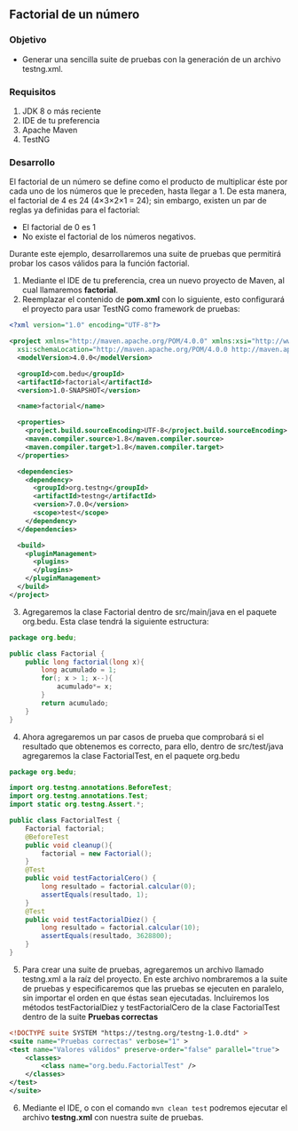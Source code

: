 ## Factorial de un número

### Objetivo
- Generar una sencilla suite de pruebas con la generación de un archivo testng.xml.

### Requisitos
1. JDK 8 o más reciente
2. IDE de tu preferencia
3. Apache Maven
4. TestNG

### Desarrollo
El factorial de un número se define como el producto de multiplicar éste por cada uno de los números que le preceden, hasta llegar a 1. De esta manera, el factorial de 4 es 24 (4×3×2×1 = 24); sin embargo, existen un par de reglas ya definidas para el factorial:
- El factorial de 0 es 1
- No existe el factorial de los números negativos.

Durante este ejemplo, desarrollaremos una suite de pruebas que permitirá probar los casos válidos para la función factorial.

1. Mediante el IDE de tu preferencia, crea un nuevo proyecto de Maven, al cual llamaremos **factorial**.
2. Reemplazar el contenido de **pom.xml** con lo siguiente, esto configurará el proyecto para usar TestNG como framework de pruebas:
```xml
<?xml version="1.0" encoding="UTF-8"?>

<project xmlns="http://maven.apache.org/POM/4.0.0" xmlns:xsi="http://www.w3.org/2001/XMLSchema-instance"
  xsi:schemaLocation="http://maven.apache.org/POM/4.0.0 http://maven.apache.org/xsd/maven-4.0.0.xsd">
  <modelVersion>4.0.0</modelVersion>

  <groupId>com.bedu</groupId>
  <artifactId>factorial</artifactId>
  <version>1.0-SNAPSHOT</version>

  <name>factorial</name>

  <properties>
    <project.build.sourceEncoding>UTF-8</project.build.sourceEncoding>
    <maven.compiler.source>1.8</maven.compiler.source>
    <maven.compiler.target>1.8</maven.compiler.target>
  </properties>

  <dependencies>
    <dependency>
      <groupId>org.testng</groupId>
      <artifactId>testng</artifactId>
      <version>7.0.0</version>
      <scope>test</scope>
    </dependency>
  </dependencies>

  <build>
    <pluginManagement>
      <plugins>
      </plugins>
    </pluginManagement>
  </build>
</project>
```

3. Agregaremos la clase Factorial dentro de src/main/java en el paquete org.bedu. Esta clase tendrá la siguiente estructura:
```java
package org.bedu;

public class Factorial {
    public long factorial(long x){
        long acumulado = 1;
        for(; x > 1; x--){
            acumulado*= x;
        }
        return acumulado;
    }
}
```

4. Ahora agregaremos un par casos de prueba que comprobará si el resultado que obtenemos es correcto, para ello, dentro de src/test/java agregaremos la clase FactorialTest, en el paquete org.bedu
```java
package org.bedu;

import org.testng.annotations.BeforeTest;
import org.testng.annotations.Test;
import static org.testng.Assert.*;

public class FactorialTest {
    Factorial factorial;
    @BeforeTest
    public void cleanup(){
        factorial = new Factorial();
    }
    @Test
    public void testFactorialCero() {
        long resultado = factorial.calcular(0);
        assertEquals(resultado, 1);
    }
    @Test
    public void testFactorialDiez() {
        long resultado = factorial.calcular(10);
        assertEquals(resultado, 3628800);
    }
}
```

5. Para crear una suite de pruebas, agregaremos un archivo llamado testng.xml a la raíz del proyecto. En este archivo nombraremos a la suite de pruebas y especificaremos que las pruebas se ejecuten en paralelo, sin importar el orden en que éstas sean ejecutadas. Incluiremos los métodos testFactorialDiez y testFactorialCero de la clase FactorialTest dentro de la suite **Pruebas correctas**
```xml
<!DOCTYPE suite SYSTEM "https://testng.org/testng-1.0.dtd" >
<suite name="Pruebas correctas" verbose="1" >
<test name="Valores válidos" preserve-order="false" parallel="true">
    <classes>
        <class name="org.bedu.FactorialTest" />
    </classes>
</test>
</suite>
```

6. Mediante el IDE, o con el comando `mvn clean test` podremos ejecutar el archivo **testng.xml** con nuestra suite de pruebas.

